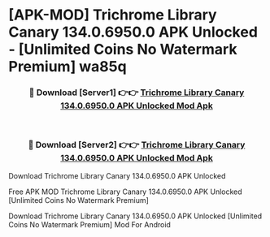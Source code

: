 # [APK-MOD] Trichrome Library Canary 134.0.6950.0 APK Unlocked - [Unlimited Coins No Watermark Premium] wa85q



<div align="center">
<h3>🔴 Download [Server1] 👉👉 <a href="https://momento.my/?title=Trichrome_Library_Canary_134.0.6950.0_APK_Unlocked">Trichrome Library Canary 134.0.6950.0 APK Unlocked Mod Apk</a></h3><br>

<h3>🔴 Download [Server2] 👉👉 <a href="https://momento.my/?title=Trichrome_Library_Canary_134.0.6950.0_APK_Unlocked">Trichrome Library Canary 134.0.6950.0 APK Unlocked Mod Apk</a></h3>
</div>



Download Trichrome Library Canary 134.0.6950.0 APK Unlocked 

Free APK MOD Trichrome Library Canary 134.0.6950.0 APK Unlocked [Unlimited Coins No Watermark Premium]

Download Trichrome Library Canary 134.0.6950.0 APK Unlocked [Unlimited Coins No Watermark Premium] Mod For Android
